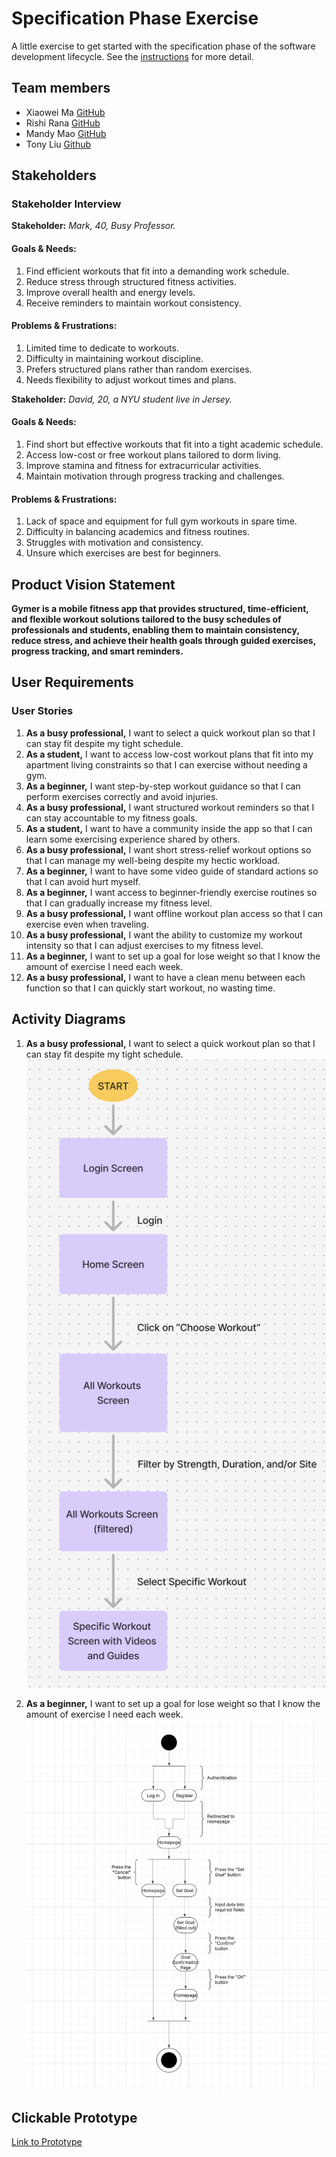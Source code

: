 # Specification Phase Exercise

A little exercise to get started with the specification phase of the software development lifecycle. See the [instructions](instructions.md) for more detail.

## Team members

- Xiaowei Ma [GitHub](https://github.com/WillliamMa)
- Rishi Rana [GitHub](https://github.com/Rishi-Rana1)
- Mandy Mao [GitHub](https://github.com/manrongm)
- Tony Liu [Github](https://github.com/tony102809)


## Stakeholders

### Stakeholder Interview
**Stakeholder:** *Mark, 40, Busy Professor.*

#### Goals & Needs:
1. Find efficient workouts that fit into a demanding work schedule.
2. Reduce stress through structured fitness activities.
3. Improve overall health and energy levels.
4. Receive reminders to maintain workout consistency.

#### Problems & Frustrations:
1. Limited time to dedicate to workouts.
2. Difficulty in maintaining workout discipline.
3. Prefers structured plans rather than random exercises.
4. Needs flexibility to adjust workout times and plans.

**Stakeholder:** *David, 20, a NYU student live in Jersey.*

#### Goals & Needs:
1. Find short but effective workouts that fit into a tight academic schedule.
2. Access low-cost or free workout plans tailored to dorm living.
3. Improve stamina and fitness for extracurricular activities.
4. Maintain motivation through progress tracking and challenges.

#### Problems & Frustrations:
1. Lack of space and equipment for full gym workouts in spare time.
2. Difficulty in balancing academics and fitness routines.
3. Struggles with motivation and consistency.
4. Unsure which exercises are best for beginners.

## Product Vision Statement
**Gymer is a mobile fitness app that provides structured, time-efficient, and flexible workout solutions tailored to the busy schedules of professionals and students, enabling them to maintain consistency, reduce stress, and achieve their health goals through guided exercises, progress tracking, and smart reminders.**

## User Requirements

### User Stories

1. **As a busy professional,** I want to select a quick workout plan so that I can stay fit despite my tight schedule.  
2. **As a student,** I want to access low-cost workout plans that fit into my apartment living constraints so that I can exercise without needing a gym.  
3. **As a beginner,** I want step-by-step workout guidance so that I can perform exercises correctly and avoid injuries.  
4. **As a busy professional,** I want structured workout reminders so that I can stay accountable to my fitness goals.  
5. **As a student,** I want to have a community inside the app so that I can learn some exercising experience shared by others.  
6. **As a busy professional,** I want short stress-relief workout options so that I can manage my well-being despite my hectic workload.  
7. **As a beginner,** I want to have some video guide of standard actions so that I can avoid hurt myself.  
8. **As a beginner,** I want access to beginner-friendly exercise routines so that I can gradually increase my fitness level.  
9. **As a busy professional,** I want offline workout plan access so that I can exercise even when traveling.    
10. **As a busy professional,** I want the ability to customize my workout intensity so that I can adjust exercises to my fitness level. 
11. **As a beginner,** I want to set up a goal for lose weight so that I know the amount of exercise I need each week.
12. **As a busy professional,** I want to have a clean menu between each function so that I can quickly start workout, no wasting time.


## Activity Diagrams

1. **As a busy professional,** I want to select a quick workout plan so that I can stay fit despite my tight schedule.  
![Activity Diagram 1](AD1.png)

2. **As a beginner,**  I want to set up a goal for lose weight so that I know the amount of exercise I need each week.  
![Activity Diagram 2](AD2.png)

## Clickable Prototype

[Link to Prototype](https://www.figma.com/proto/jLahPD1a4GgcxqbHksqPb8/Gymer?node-id=0-1&t=NE3h3nMLV5fFg5p3-1)